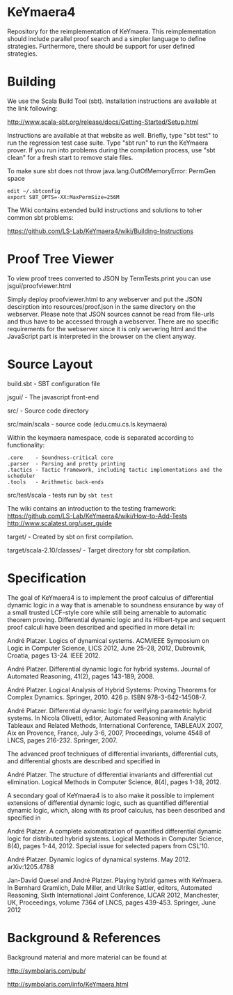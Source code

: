 KeYmaera4
=========

Repository for the reimplementation of KeYmaera.
This reimplementation should include parallel proof search and a simpler
language to define strategies. Furthermore, there should be support for user
defined strategies.

Building
========

We use the Scala Build Tool (sbt). Installation instructions are available
at the link following:

http://www.scala-sbt.org/release/docs/Getting-Started/Setup.html

Instructions are available at that website as well. Briefly, type "sbt test" to run the regression test case suite. Type "sbt run" to run the KeYmaera prover. If you run into problems during the compilation process, use "sbt clean" for a fresh start to remove stale files.

To make sure sbt does not throw java.lang.OutOfMemoryError: PermGen space

    edit ~/.sbtconfig
    export SBT_OPTS=-XX:MaxPermSize=256M 

The Wiki contains extended build instructions and solutions to toher
common sbt problems:

https://github.com/LS-Lab/KeYmaera4/wiki/Building-Instructions

Proof Tree Viewer
=================

To view proof trees converted to JSON by TermTests.print you can use
jsgui/proofviewer.html

Simply deploy proofviewer.html to any webserver and put the JSON
descirption into resources/proof.json in the same directory on the
webserver. Please note that JSON sources cannot be read from file-urls
and thus have to be accessed through a webserver. There are no
specific requirements for the webserver since it is only servering
html and the JavaScript part is interpreted in the browser on the
client anyway.

Source Layout
=============

build.sbt - SBT configuration file

jsgui/ - The javascript front-end

src/ - Source code directory

src/main/scala - source code (edu.cmu.cs.ls.keymaera)

Within the keymaera namespace, code is separated according to functionality:

    .core    - Soundness-critical core
    .parser  - Parsing and pretty printing
    .tactics - Tactic framework, including tactic implementations and the scheduler
    .tools   - Arithmetic back-ends

src/test/scala - tests run by `sbt test`

The wiki contains an introduction to the testing framework:
https://github.com/LS-Lab/KeYmaera4/wiki/How-to-Add-Tests
http://www.scalatest.org/user_guide

target/ - Created by sbt on first compilation.

target/scala-2.10/classes/ - Target directory for sbt compilation.

Specification
=============

The goal of KeYmaera4 is to implement the proof calculus of differential dynamic logic in a way that is amenable to soundness ensurance by way of a small trusted LCF-style core while still being amenable to automatic theorem proving.
Differential dynamic logic and its Hilbert-type and sequent proof calculi have been described and specified in more detail in:

André Platzer.
Logics of dynamical systems.
ACM/IEEE Symposium on Logic in Computer Science, LICS 2012, June 25–28, 2012, Dubrovnik, Croatia, pages 13-24. IEEE 2012.

André Platzer.
Differential dynamic logic for hybrid systems.
Journal of Automated Reasoning, 41(2), pages 143-189, 2008.

André Platzer.
Logical Analysis of Hybrid Systems: Proving Theorems for Complex Dynamics.
Springer, 2010. 426 p. ISBN 978-3-642-14508-7. 

André Platzer.
Differential dynamic logic for verifying parametric hybrid systems.
In Nicola Olivetti, editor, Automated Reasoning with Analytic Tableaux and Related Methods, International Conference, TABLEAUX 2007, Aix en Provence, France, July 3-6, 2007, Proceedings, volume 4548 of LNCS, pages 216-232. Springer, 2007. 


The advanced proof techniques of differential invariants, differential cuts, and differential ghosts are described and specified in

André Platzer.
The structure of differential invariants and differential cut elimination.
Logical Methods in Computer Science, 8(4), pages 1-38, 2012. 

A secondary goal of KeYmaera4 is to also make it possible to implement extensions of differential dynamic logic, such as quantified differential dynamic logic, which, along with its proof calculus, has been described and specified in

André Platzer.
A complete axiomatization of quantified differential dynamic logic for distributed hybrid systems.
Logical Methods in Computer Science, 8(4), pages 1-44, 2012.
Special issue for selected papers from CSL'10. 

André Platzer.
Dynamic logics of dynamical systems.
May 2012.
arXiv:1205.4788

Jan-David Quesel and André Platzer.
Playing hybrid games with KeYmaera.
In Bernhard Gramlich, Dale Miller, and Ulrike Sattler, editors, Automated Reasoning, Sixth International Joint Conference, IJCAR 2012, Manchester, UK, Proceedings, volume 7364 of LNCS, pages 439-453. Springer, June 2012

Background & References
=======================

Background material and more material can be found at

http://symbolaris.com/pub/

http://symbolaris.com/info/KeYmaera.html
